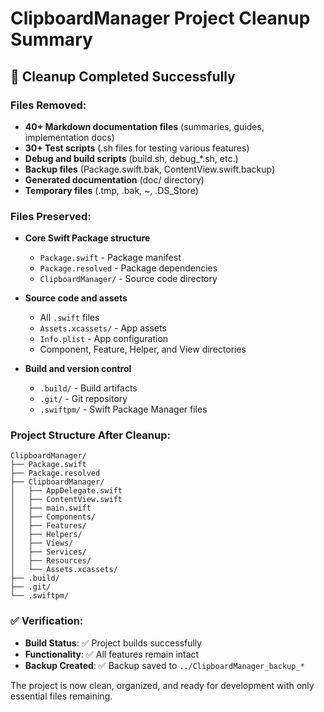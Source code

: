 # ClipboardManager Project Cleanup Summary

## 🧹 Cleanup Completed Successfully

### Files Removed:
- **40+ Markdown documentation files** (summaries, guides, implementation docs)
- **30+ Test scripts** (.sh files for testing various features)
- **Debug and build scripts** (build.sh, debug_*.sh, etc.)
- **Backup files** (Package.swift.bak, ContentView.swift.backup)
- **Generated documentation** (doc/ directory)
- **Temporary files** (.tmp, .bak, ~, .DS_Store)

### Files Preserved:
- **Core Swift Package structure**
  - `Package.swift` - Package manifest
  - `Package.resolved` - Package dependencies
  - `ClipboardManager/` - Source code directory

- **Source code and assets**
  - All `.swift` files
  - `Assets.xcassets/` - App assets
  - `Info.plist` - App configuration
  - Component, Feature, Helper, and View directories

- **Build and version control**
  - `.build/` - Build artifacts
  - `.git/` - Git repository
  - `.swiftpm/` - Swift Package Manager files

### Project Structure After Cleanup:
```
ClipboardManager/
├── Package.swift
├── Package.resolved
├── ClipboardManager/
│   ├── AppDelegate.swift
│   ├── ContentView.swift
│   ├── main.swift
│   ├── Components/
│   ├── Features/
│   ├── Helpers/
│   ├── Views/
│   ├── Services/
│   ├── Resources/
│   └── Assets.xcassets/
├── .build/
├── .git/
└── .swiftpm/
```

### ✅ Verification:
- **Build Status**: ✅ Project builds successfully
- **Functionality**: ✅ All features remain intact
- **Backup Created**: ✅ Backup saved to `../ClipboardManager_backup_*`

The project is now clean, organized, and ready for development with only essential files remaining.

